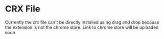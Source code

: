 
# CRX File

Currently the crx file can't be directly installed using drag and drop because the extension is not the chrome store. 
Link to chrome store will be uploaded soon
